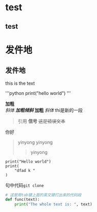 # test
## test
# 发件地
## 发件地

this is the text

'''python
    print("hello world")
'''

**加粗**  
*斜体*
***加粗倾斜***
__加粗__
_斜体_
thi是新的一段
>引用
**信号**
~~这是错误文本~~

你好

>yinyong
>yinyong
>>yinyong


    print("Hello world")
    print(
        "dfad k "
    )

句中代码`git clone`

```python
# 这是用tab键上面的英文键打出来的代码段
def func(text):
    print("The whole text is: ", text)
```
